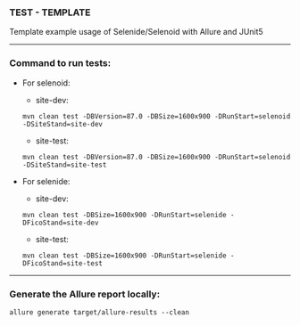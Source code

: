 ### TEST - TEMPLATE

Template example usage of Selenide/Selenoid with Allure and JUnit5

---

### Command to run tests:
* For selenoid:
    * site-dev:
    
    `mvn clean test -DBVersion=87.0 -DBSize=1600x900 -DRunStart=selenoid -DSiteStand=site-dev`
    
    * site-test:
    
    `mvn clean test -DBVersion=87.0 -DBSize=1600x900 -DRunStart=selenoid -DSiteStand=site-test`

* For selenide:
    * site-dev:
    
    `mvn clean test -DBSize=1600x900 -DRunStart=selenide -DFicoStand=site-dev`
    
    * site-test:
    
    `mvn clean test -DBSize=1600x900 -DRunStart=selenide -DFicoStand=site-test`

---

### Generate the Allure report locally:

`allure generate target/allure-results --clean`
